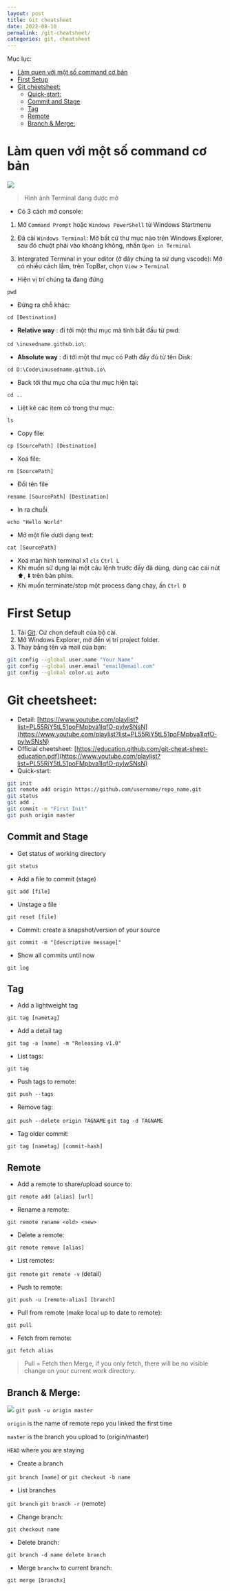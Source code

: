 ```yaml
---
layout: post
title: Git cheatsheet
date: 2022-08-10
permalink: /git-cheatsheet/
categories: git, cheatsheet
---
```


Mục lục:
- [Làm quen với một số command cơ bản](#l-m-quen-v-i-m-t-s--command-c--b-n)
- [First Setup](#first-setup)
- [Git cheetsheet:](#git-cheetsheet-)
  * [Quick-start:](#quick-start-)
  * [Commit and Stage](#commit-and-stage)
  * [Tag](#tag)
  * [Remote](#remote)
  * [Branch & Merge:](#branch---merge-)

# Làm quen với một số command cơ bản
![](/images/git/terminal-screen.png)
> Hình ảnh Terminal đang được mở

- Có 3 cách mở console:
1. Mở `Command Prompt` hoặc `Windows PowerShell` từ Windows Startmenu

2. Đã cài `Windows Terminal`: Mở bất cứ thư mục nào trên Windows Explorer, sau đó chuột phải vào khoảng không, nhấn `Open in Terminal`

3. Intergrated Terminal in your editor (ở đây chúng ta sử dụng vscode): Mở có nhiều cách lắm, trên TopBar, chọn `View` > `Terminal`

- Hiện vị trí chúng ta đang đứng

`pwd`
- Đứng ra chỗ khác:

`cd [Destination]`
- __Relative way__ : đi tới một thư mục mà tính bắt đầu từ pwd:

`cd \inusedname.github.io\`: 
- __Absolute way__ : đi tới một thư mục có Path đầy đủ từ tên Disk:

`cd D:\Code\inusedname.github.io\`
- Back tới thư mục cha của thư mục hiện tại:

`cd ..`
- Liệt kê các item có trong thư mục:

`ls`
- Copy file:

`cp [SourcePath] [Destination]`
- Xoá file:

`rm [SourcePath]`
- Đổi tên file

`rename [SourcePath] [Destination]`
- In ra chuỗi

`echo "Hello World"`
- Mở một file dưới dạng text:

`cat [SourcePath]`
- Xoá màn hình terminal
x1
`cls`
`Ctrl L`
- Khi muốn sử dụng lại một câu lệnh trước đấy đã dùng, dùng các cái nút ⬆️, ⬇️ trên bàn phím.
- Khi muốn terminate/stop một process đang chạy, ấn `Ctrl D`

# First Setup
1. Tải [Git](https://git-scm.com/). Cứ chọn default của bộ cài.
2. Mở Windows Explorer, mở đến vị trí project folder.
3. Thay bằng tên và mail của bạn:

```bash
git config --global user.name "Your Name"
git config --global user.email "email@email.com"
git config --global color.ui auto
```

# Git cheetsheet:
- Detail: [https://www.youtube.com/playlist?list=PL55RiY5tL51poFMpbva1IqfO-pylwSNsN](https://www.youtube.com/playlist?list=PL55RiY5tL51poFMpbva1IqfO-pylwSNsN)
- Official cheetsheet: [https://education.github.com/git-cheat-sheet-education.pdf](https://www.youtube.com/playlist?list=PL55RiY5tL51poFMpbva1IqfO-pylwSNsN)
- Quick-start:

```bash
git init
git remote add origin https://github.com/username/repo_name.git
git status
git add .
git commit -m "First Init"
git push origin master
```

## Commit and Stage
- Get status of working directory

`git status`
- Add a file to commit (stage)

`git add [file]`
- Unstage a file

`git reset [file]`
- Commit: create a snapshot/version of your source

`git commit -m "[descriptive message]"`
- Show all commits until now

`git log` 

## Tag
- Add a lightweight tag

`git tag [nametag]`
- Add a detail tag

`git tag -a [name] -m "Releasing v1.0"`
- List tags:

`git tag`
- Push tags to remote:

`git push --tags`
- Remove tag:

`git push --delete origin TAGNAME`
`git tag -d TAGNAME`
- Tag older commit:

`git tag [nametag] [commit-hash]`
## Remote
- Add a remote to share/upload source to:

`git remote add [alias] [url]`
- Rename a remote:

`git remote rename <old> <new>`
- Delete a remote:

`git remote remove [alias]`
- List remotes:

`git remote`
`git remote -v` (detail)
- Push to remote:

`git push -u [remote-alias] [branch]`
- Pull from remote (make local up to date to remote):

`git pull`
- Fetch from remote:

`git fetch alias`

> Pull = Fetch then Merge, if you only fetch, there will be no visible change on your current work directory.

## Branch & Merge:
![](/images/git/branch.jpg)
`git push -u origin master`

`origin` is the name of remote repo you linked the first time

`master` is the branch you upload to (origin/master)

`HEAD` where you are staying

- Create a branch

`git branch [name]` or `git checkout -b name`
- List branches

`git branch`
`git branch -r` (remote)
- Change branch:

`git checkout name`
- Delete branch:

`git branch -d name delete branch`
- Merge `branchx` to current branch:

`git merge [branchx]`
